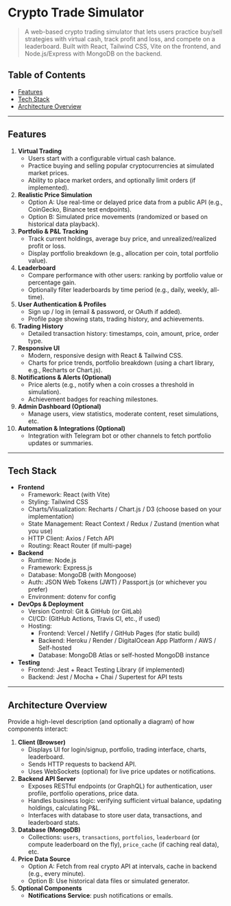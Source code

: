 # Crypto Trade Simulator

> A web-based crypto trading simulator that lets users practice buy/sell strategies with virtual cash, track profit and loss, and compete on a leaderboard. Built with React, Tailwind CSS, Vite on the frontend, and Node.js/Express with MongoDB on the backend.

## Table of Contents

- [Features](#features)
- [Tech Stack](#tech-stack)
- [Architecture Overview](#architecture-overview)

---

## Features

1. **Virtual Trading**
   - Users start with a configurable virtual cash balance.
   - Practice buying and selling popular cryptocurrencies at simulated market prices.
   - Ability to place market orders, and optionally limit orders (if implemented).
2. **Realistic Price Simulation**
   - Option A: Use real-time or delayed price data from a public API (e.g., CoinGecko, Binance test endpoints).
   - Option B: Simulated price movements (randomized or based on historical data playback).
3. **Portfolio & P&L Tracking**
   - Track current holdings, average buy price, and unrealized/realized profit or loss.
   - Display portfolio breakdown (e.g., allocation per coin, total portfolio value).
4. **Leaderboard**
   - Compare performance with other users: ranking by portfolio value or percentage gain.
   - Optionally filter leaderboards by time period (e.g., daily, weekly, all-time).
5. **User Authentication & Profiles**
   - Sign up / log in (email & password, or OAuth if added).
   - Profile page showing stats, trading history, and achievements.
6. **Trading History**
   - Detailed transaction history: timestamps, coin, amount, price, order type.
7. **Responsive UI**
   - Modern, responsive design with React & Tailwind CSS.
   - Charts for price trends, portfolio breakdown (using a chart library, e.g., Recharts or Chart.js).
8. **Notifications & Alerts (Optional)**
   - Price alerts (e.g., notify when a coin crosses a threshold in simulation).
   - Achievement badges for reaching milestones.
9. **Admin Dashboard (Optional)**
   - Manage users, view statistics, moderate content, reset simulations, etc.
10. **Automation & Integrations (Optional)**
    - Integration with Telegram bot or other channels to fetch portfolio updates or summaries.

---

## Tech Stack

- **Frontend**  
  - Framework: React (with Vite)  
  - Styling: Tailwind CSS  
  - Charts/Visualization: Recharts / Chart.js / D3 (choose based on your implementation)  
  - State Management: React Context / Redux / Zustand (mention what you use)  
  - HTTP Client: Axios / Fetch API  
  - Routing: React Router (if multi-page)
- **Backend**  
  - Runtime: Node.js  
  - Framework: Express.js  
  - Database: MongoDB (with Mongoose)  
  - Auth: JSON Web Tokens (JWT) / Passport.js (or whichever you prefer)  
  - Environment: dotenv for config  
- **DevOps & Deployment**  
  - Version Control: Git & GitHub (or GitLab)  
  - CI/CD: (GitHub Actions, Travis CI, etc., if used)  
  - Hosting:  
    - Frontend: Vercel / Netlify / GitHub Pages (for static build)  
    - Backend: Heroku / Render / DigitalOcean App Platform / AWS / Self-hosted  
    - Database: MongoDB Atlas or self-hosted MongoDB instance  
- **Testing**  
  - Frontend: Jest + React Testing Library (if implemented)  
  - Backend: Jest / Mocha + Chai / Supertest for API tests

---

## Architecture Overview

Provide a high-level description (and optionally a diagram) of how components interact:

1. **Client (Browser)**  
   - Displays UI for login/signup, portfolio, trading interface, charts, leaderboard.
   - Sends HTTP requests to backend API.
   - Uses WebSockets (optional) for live price updates or notifications.
2. **Backend API Server**  
   - Exposes RESTful endpoints (or GraphQL) for authentication, user profile, portfolio operations, price data.
   - Handles business logic: verifying sufficient virtual balance, updating holdings, calculating P&L.
   - Interfaces with database to store user data, transactions, and leaderboard stats.
3. **Database (MongoDB)**  
   - Collections: `users`, `transactions`, `portfolios`, `leaderboard` (or compute leaderboard on the fly), `price_cache` (if caching real data), etc.
4. **Price Data Source**  
   - Option A: Fetch from real crypto API at intervals, cache in backend (e.g., every minute).
   - Option B: Use historical data files or simulated generator.
5. **Optional Components**  
   - **Notifications Service**: push notifications or emails.



